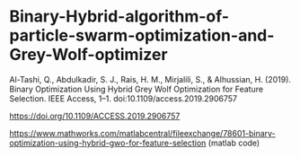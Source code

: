 # Binary-Hybrid-algorithm-of-particle-swarm-optimization-and-Grey-Wolf-optimizer
Al-Tashi, Q., Abdulkadir, S. J., Rais, H. M., Mirjalili, S., &amp; Alhussian, H. (2019). Binary Optimization Using Hybrid Grey Wolf Optimization for Feature Selection. IEEE Access, 1–1. doi:10.1109/access.2019.2906757 


https://doi.org/10.1109/ACCESS.2019.2906757

https://www.mathworks.com/matlabcentral/fileexchange/78601-binary-optimization-using-hybrid-gwo-for-feature-selection (matlab code)
